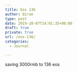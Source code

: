 ```yaml
---
title: Eos 136
author: Qiran
type: post
date: 2019-10-07T14:01:35+00:00
draft: true
private: true
url: /eos-136/
categories:
  - Journal

---
```

saving 3000rmb to 136 eos